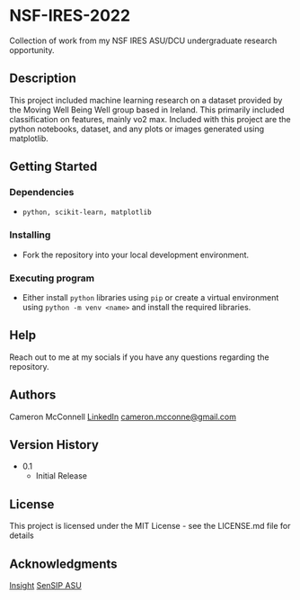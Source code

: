 # NSF-IRES-2022

Collection of work from my NSF IRES ASU/DCU undergraduate research opportunity.

## Description

This project included machine learning research on a dataset provided by the Moving Well Being Well group based in Ireland. This primarily included classification on features, mainly vo2 max. Included with this project are the python notebooks, dataset, and any plots or images generated using matplotlib.

## Getting Started

### Dependencies

* ```python, scikit-learn, matplotlib```

### Installing

* Fork the repository into your local development environment.

### Executing program

* Either install ```python``` libraries using ```pip``` or create a virtual environment using ```python -m venv <name>``` and install the required libraries.

## Help

Reach out to me at my socials if you have any questions regarding the repository.

## Authors

Cameron McConnell
[LinkedIn](https://www.linkedin.com/in/cameron-mcconnell-704b17225/)
cameron.mcconne@gmail.com

## Version History

* 0.1
    * Initial Release

## License

This project is licensed under the MIT License - see the LICENSE.md file for details

## Acknowledgments

[Insight](https://www.insight-centre.org/)
[SenSIP ASU](https://sensip.engineering.asu.edu/dcu-ires/)
